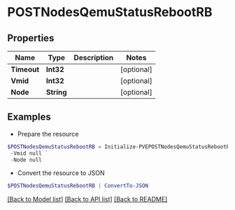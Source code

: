 # POSTNodesQemuStatusRebootRB
## Properties

Name | Type | Description | Notes
------------ | ------------- | ------------- | -------------
**Timeout** | **Int32** |  | [optional] 
**Vmid** | **Int32** |  | [optional] 
**Node** | **String** |  | [optional] 

## Examples

- Prepare the resource
```powershell
$POSTNodesQemuStatusRebootRB = Initialize-PVEPOSTNodesQemuStatusRebootRB  -Timeout null `
 -Vmid null `
 -Node null
```

- Convert the resource to JSON
```powershell
$POSTNodesQemuStatusRebootRB | ConvertTo-JSON
```

[[Back to Model list]](../README.md#documentation-for-models) [[Back to API list]](../README.md#documentation-for-api-endpoints) [[Back to README]](../README.md)

